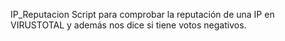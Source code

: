 IP_Reputacion 
Script para comprobar la reputación de una IP en VIRUSTOTAL y además nos dice si tiene votos negativos.
